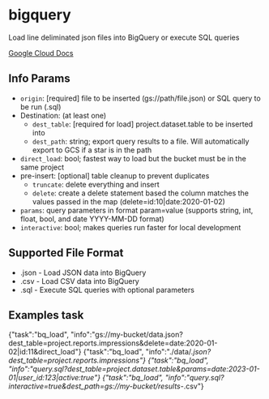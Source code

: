 # bigquery
Load line deliminated json files into BigQuery or execute SQL queries

[Google Cloud Docs](https://cloud.google.com/bigquery/docs/loading-data-local)

## Info Params 

- `origin`: [required] file to be inserted (gs://path/file.json) or SQL query to be run (.sql)
- Destination: (at least one)  
  - `dest_table`: [required for load] project.dataset.table to be inserted into 
  - `dest_path`: string; export query results to a file. Will automatically export to GCS if a star is in the path
- `direct_load`: bool; fastest way to load but the bucket must be in the same project
- pre-insert: [optional] table cleanup to prevent duplicates
  - `truncate`: delete everything and insert
  - `delete`: create a delete statement based the column matches the values passed in the map (delete=id:10|date:2020-01-02)
- `params`: query parameters in format param=value (supports string, int, float, bool, and date YYYY-MM-DD format)
- `interactive`: bool; makes queries run faster for local development

  
## Supported File Format
- .json - Load JSON data into BigQuery
- .csv - Load CSV data into BigQuery
- .sql - Execute SQL queries with optional parameters

## Examples task
{"task":"bq_load", "info":"gs://my-bucket/data.json?dest_table=project.reports.impressions&delete=date:2020-01-02|id:11&direct_load"}
{"task":"bq_load", "info":"./data/*.json?dest_table=project.reports.impressions"}
{"task":"bq_load", "info":"query.sql?dest_table=project.dataset.table&params=date:2023-01-01|user_id:123|active:true"}
{"task":"bq_load", "info":"query.sql?interactive=true&dest_path=gs://my-bucket/results-*.csv"}